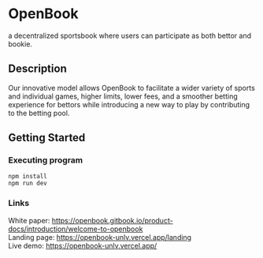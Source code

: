 # OpenBook

 a decentralized sportsbook where users can participate as both bettor and bookie.

## Description

Our innovative model allows OpenBook to facilitate a wider variety of sports and individual games, higher limits, lower fees, and a smoother betting experience for bettors while introducing a new way to play by contributing to the betting pool.

## Getting Started
### Executing program

```
npm install
npm run dev
```

### Links
White paper: https://openbook.gitbook.io/product-docs/introduction/welcome-to-openbook <br />
Landing page: https://openbook-unlv.vercel.app/landing <br />
Live demo: https://openbook-unlv.vercel.app/
